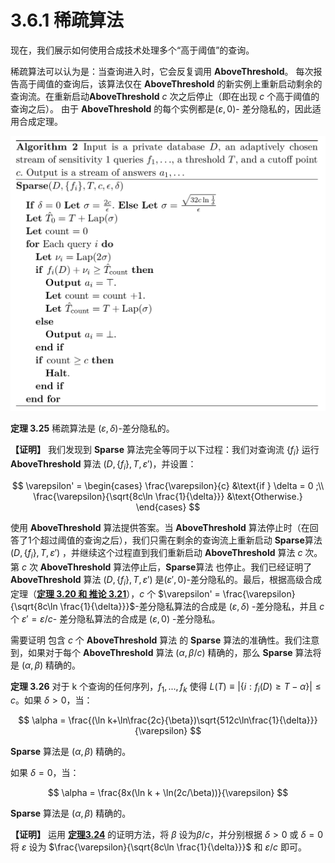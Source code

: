 # 3.6.1 稀疏算法

现在，我们展示如何使用合成技术处理多个“高于阈值”的查询。

稀疏算法可以认为是：当查询进入时，它会反复调用 **AboveThreshold**。 每次报告高于阈值的查询后，该算法仅在 **AboveThreshold** 的新实例上重新启动剩余的查询流。在重新启动**AboveThreshold** $c$ 次之后停止（即在出现 $c$ 个高于阈值的查询之后）。 由于 **AboveThreshold** 的每个实例都是$(\varepsilon,0)$- 差分隐私的，因此适用合成定理。

![Sparse](/3-Basic-Techniques-and-Composition-Theorems/The-sparse-vector-technique/img/Sparse.png)

**定理 3.25** 稀疏算法是 $(\varepsilon,\delta)$-差分隐私的。

**【证明】** 我们发现到 **Sparse** 算法完全等同于以下过程：我们对查询流 $\{f_i\}$ 运行 **AboveThreshold** 算法 $(D,\{f_i\},T,\varepsilon')$，并设置：

$$
\varepsilon' = \begin{cases}
   \frac{\varepsilon}{c} &\text{if } \delta = 0 ;\\
   \frac{\varepsilon}{\sqrt{8c\ln \frac{1}{\delta}}} &\text{Otherwise.}
\end{cases}
$$

使用 **AboveThreshold** 算法提供答案。当 **AboveThreshold** 算法停止时（在回答了1个超过阈值的查询之后），我们只需在剩余的查询流上重新启动 **Sparse**算法$(D,\{f_i\},T,\varepsilon')$ ，并继续这个过程直到我们重新启动 **AboveThreshold** 算法 $c$ 次。第 $c$ 次 **AboveThreshold** 算法停止后，**Sparse**算法 也停止。我们已经证明了**AboveThreshold** 算法 $(D,\{f_i\},T,\varepsilon')$ 是$(\varepsilon',0)$-差分隐私的。最后，根据高级合成定理（[**定理 3.20 和 推论 3.21**](/3-Basic-Techniques-and-Composition-Theorems/Composition-theorems/Advanced-composition.html)），$c$ 个
 $\varepsilon' = \frac{\varepsilon}{\sqrt{8c\ln \frac{1}{\delta}}}$-差分隐私算法的合成是 $(\varepsilon,\delta)$ -差分隐私，并且 $c$ 个 $\varepsilon' = \varepsilon/c$- 差分隐私算法的合成是 $(\varepsilon,0)$ -差分隐私。

 需要证明 包含 $c$ 个 **AboveThreshold** 算法 的 **Sparse** 算法的准确性。我们注意到，如果对于每个 **AboveThreshold** 算法 $(\alpha,\beta/c)$ 精确的，那么 **Sparse** 算法将是 $(\alpha,\beta)$ 精确的。

 **定理 3.26** 对于 k 个查询的任何序列，$f_1,...,f_k$ 使得 $L(T)\equiv|\{i:f_i(D)\geq T - \alpha\}|\leq c$。如果 $\delta >0$，当：
 
$$
\alpha = \frac{(\ln k+\ln\frac{2c}{\beta})\sqrt{512c\ln\frac{1}{\delta}}}{\varepsilon}
$$

**Sparse** 算法是 $(\alpha,\beta)$ 精确的。 

如果 $\delta =0$，当：

$$
\alpha = \frac{8x(\ln k + \ln(2c/\beta))}{\varepsilon}
$$

**Sparse** 算法是 $(\alpha,\beta)$ 精确的。 

**【证明】** 运用 [**定理3.24**](/3-Basic-Techniques-and-Composition-Theorems/The-sparse-vector-technique/AboveThreshold.html) 的证明方法，将 $\beta$ 设为$\beta/c$，并分别根据 $\delta > 0$ 或 $\delta=0$ 将 $\varepsilon$ 设为 $\frac{\varepsilon}{\sqrt{8c\ln \frac{1}{\delta}}}$ 和 $\varepsilon/c$ 即可。

